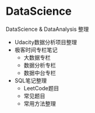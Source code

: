 # DataScience
DataScience &amp; DataAnalysis 整理

* Udacity数据分析项目整理
* 极客时间专栏笔记
  * 大数据专栏
  * 数据分析专栏
  * 数据中台专栏
* SQL笔记整理
  * LeetCode题目
  * 常见题目
  * 常用方法整理


